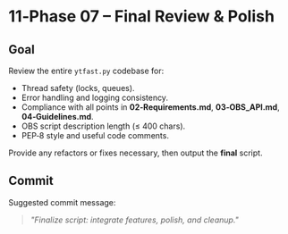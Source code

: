 # 11‑Phase 07 – Final Review & Polish

## Goal
Review the entire `ytfast.py` codebase for:

- Thread safety (locks, queues).
- Error handling and logging consistency.
- Compliance with all points in **02‑Requirements.md**, **03‑OBS_API.md**, **04‑Guidelines.md**.
- OBS script description length (≤ 400 chars).
- PEP‑8 style and useful code comments.

Provide any refactors or fixes necessary, then output the **final** script.

## Commit
Suggested commit message:  
> *"Finalize script: integrate features, polish, and cleanup."*